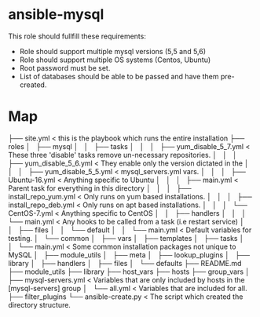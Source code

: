# ansible-mysql

This role should fullfill these requirements:

* Role should support multiple mysql versions (5,5 and 5,6)
* Role should support multiple OS systems (Centos, Ubuntu)
* Root password must be set.
* List of databases should be able to be passed and have them pre-created.

# Map

├── site.yml < this is the playbook which runs the entire installation
├── roles
│   ├── mysql
│   │   ├── tasks
│   │   │   ├── yum_disable_5_7.yml < These three 'disable' tasks remove un-necessary repositories.
│   │   │   ├── yum_disable_5_6.yml < They enable only the version dictated in the
│   │   │   ├── yum_disable_5_5.yml < mysql_servers.yml vars.
│   │   │   ├── Ubuntu-16.yml < Anything specific to Ubuntu
│   │   │   ├── main.yml < Parent task for everything in this directory
│   │   │   ├── install_repo_yum.yml < Only runs on yum based installations.
│   │   │   ├── install_repo_deb.yml < Only runs on apt based installations.
│   │   │   └── CentOS-7.yml < Anything specific to CentOS
│   │   ├── handlers
│   │   │   └── main.yml < Any hooks to be called from a task (i.e restart service)
│   │   ├── files
│   │   └── default
│   │       └── main.yml < Default variables for testing.
│   └── common
│       ├── vars
│       ├── templates
│       ├── tasks
│       │   └── main.yml < Some common installation packages not unique to MySQL
│       ├── module_utils
│       ├── meta
│       ├── lookup_plugins
│       ├── library
│       ├── handlers
│       ├── files
│       └── defaults
├── README.md
├── module_utils
├── library
├── host_vars
├── hosts
├── group_vars
│   ├── mysql-servers.yml < Variables that are only included by hosts in the [mysql-servers] group
│   └── all.yml < Variables that are included for all.
├── filter_plugins
└── ansible-create.py < The script which created the directory structure.


